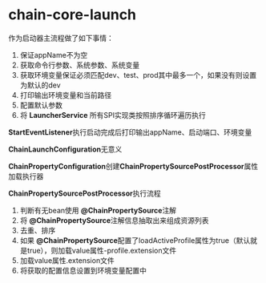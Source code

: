 # chain-core-launch

作为启动器主流程做了如下事情：
1. 保证appName不为空
2. 获取命令行参数、系统参数、系统变量
3. 获取环境变量保证必须匹配dev、test、prod其中最多一个，如果没有则设置为默认的dev
4. 打印输出环境变量和当前路径
5. 配置默认参数
6. 将 **LauncherService** 所有SPI实现类按照排序循环遍历执行

**StartEventListener**执行启动完成后打印输出appName、启动端口、环境变量

**ChainLaunchConfiguration**无意义

**ChainPropertyConfiguration**创建**ChainPropertySourcePostProcessor**属性加载执行器

**ChainPropertySourcePostProcessor**执行流程
1. 判断有无bean使用 **@ChainPropertySource**注解
2. 将 **@ChainPropertySource**注解信息抽取出来组成资源列表
3. 去重、排序
4. 如果 **@ChainPropertySource**配置了loadActiveProfile属性为true（默认就是true），则加载value属性-profile.extension文件
5. 加载value属性.extension文件
6. 将获取的配置信息设置到环境变量配置中
